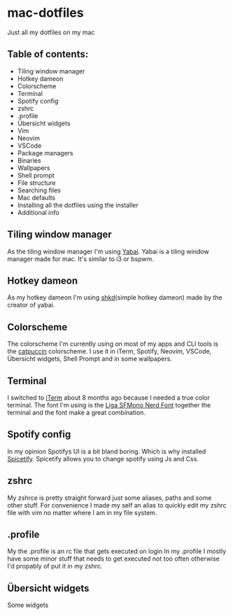 # mac-dotfiles
Just all my dotfiles on my mac

## Table of contents:
- Tiling window manager
- Hotkey dameon
- Colorscheme
- Terminal
- Spotify config
- zshrc
- .profile
- Übersicht widgets
- Vim
- Neovim
- VSCode
- Package managers
- Binaries
- Wallpapers
- Shell prompt
- File structure
- Searching files
- Mac defaults
- Installing all the dotfiles using the installer
- Additional info

## Tiling window manager
As the tiling window manager I'm using [Yabai](https://github.com/koekeishiya/yabai).
Yabai is a tiling window manager made for mac. It's similar to i3 or bspwm.

## Hotkey dameon
As my hotkey dameon I'm using [shkd](https://github.com/koekeishiya/skhd)(simple hotkey dameon) made by the creator of yabai.

## Colorscheme
The colorscheme I'm currently using on most of my apps and CLI tools is the [catpuccin](https://github.com/catppuccin) colorscheme. I use it in iTerm, Spotify, Neovim, VSCode, Übersicht widgets, Shell Prompt and in some wallpapers.

## Terminal
I switched to [iTerm]() about 8 months ago because I needed a true color terminal. The font I'm using is the [Liga SFMono Nerd Font]() together the terminal and the font make a great combination.

## Spotify config
In my opinion Spotifys UI is a bit bland boring. Which is why installed [Spicetify](https://spicetify.app). Spicetify allows you to change spotify using Js and Css.

## zshrc
My zshrce is pretty straight forward just some aliases, paths and some other stuff. For convenience I made my self an alias to quickly edit my zshrc file with vim no matter where I am in my file system.

## .profile
My the .profile is an rc file that gets executed on login
In my .profile I mostly have some minor stuff that needs to get executed not too often otherwise I'd propably of put it in my zshrc.

## Übersicht widgets
Some widgets
